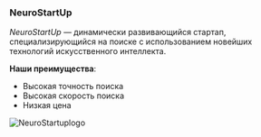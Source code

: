 ### NeuroStartUp

*NeuroStartUp* — динамически развивающийся стартап, специализирующийся на поиске с использованием новейших технологий искусственного интеллекта. 

**Наши преимущества**:

* Высокая точность поиска
* Высокая скорость поиска
* Низкая цена

![NeuroStartuplogo](https://github.com/netology-ds-team/git-homeworks/blob/main/1_self/logo.png?raw=true)






